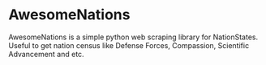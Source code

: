 # AwesomeNations

AwesomeNations is a simple python web scraping library for NationStates. Useful to get nation census like Defense Forces, Compassion, Scientific Advancement and etc.